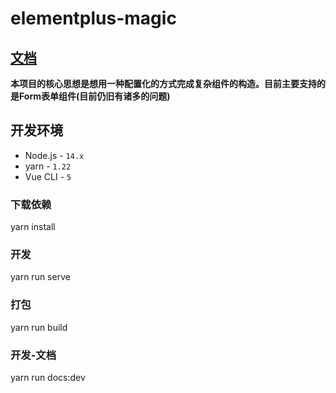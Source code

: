 # elementplus-magic

## **[文档](https://f-one-1.github.io/elementplus-magic/)** 
**本项目的核心思想是想用一种配置化的方式完成复杂组件的构造。目前主要支持的是Form表单组件(目前仍旧有诸多的问题)**
## 开发环境

- Node.js - `14.x`
- yarn - `1.22`
- Vue CLI - `5`

### 下载依赖
yarn install

### 开发
yarn run serve

### 打包
yarn run build

### 开发-文档
yarn run docs:dev

